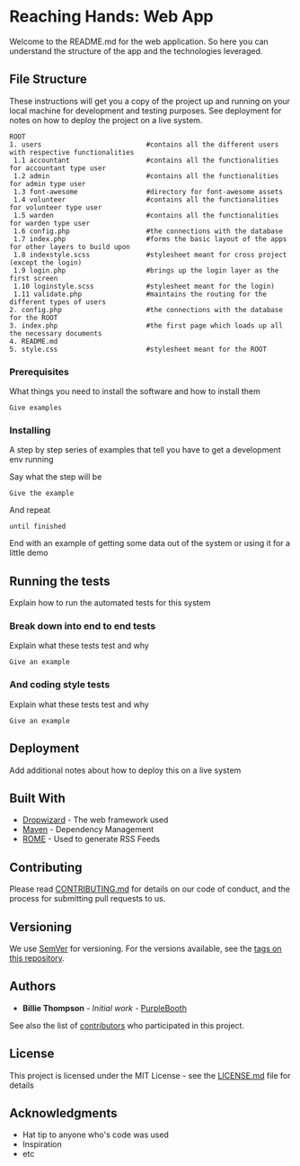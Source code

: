 # Reaching Hands: Web App

Welcome to the README.md for the web application. So here you can understand the structure of the app and the technologies leveraged.

## File Structure

These instructions will get you a copy of the project up and running on your local machine for development and testing purposes. See deployment for notes on how to deploy the project on a live system.

```
ROOT
1. users                          #contains all the different users with respective functionalities
 1.1 accountant                   #contains all the functionalities for accountant type user
 1.2 admin                        #contains all the functionalities for admin type user
 1.3 font-awesome                 #directory for font-awesome assets
 1.4 volunteer                    #contains all the functionalities for volunteer type user
 1.5 warden                       #contains all the functionalities for warden type user
 1.6 config.php                   #the connections with the database
 1.7 index.php                    #forms the basic layout of the apps for other layers to build upon
 1.8 indexstyle.scss              #stylesheet meant for cross project (except the login)
 1.9 login.php                    #brings up the login layer as the first screen
 1.10 loginstyle.scss             #stylesheet meant for the login)
 1.11 validate.php                #maintains the routing for the different types of users
2. config.php                     #the connections with the database for the ROOT
3. index.php                      #the first page which loads up all the necessary documents
4. README.md
5. style.css                      #stylesheet meant for the ROOT
```

### Prerequisites

What things you need to install the software and how to install them

```
Give examples
```

### Installing

A step by step series of examples that tell you have to get a development env running

Say what the step will be

```
Give the example
```

And repeat

```
until finished
```

End with an example of getting some data out of the system or using it for a little demo

## Running the tests

Explain how to run the automated tests for this system

### Break down into end to end tests

Explain what these tests test and why

```
Give an example
```

### And coding style tests

Explain what these tests test and why

```
Give an example
```

## Deployment

Add additional notes about how to deploy this on a live system

## Built With

* [Dropwizard](http://www.dropwizard.io/1.0.2/docs/) - The web framework used
* [Maven](https://maven.apache.org/) - Dependency Management
* [ROME](https://rometools.github.io/rome/) - Used to generate RSS Feeds

## Contributing

Please read [CONTRIBUTING.md](https://gist.github.com/PurpleBooth/b24679402957c63ec426) for details on our code of conduct, and the process for submitting pull requests to us.

## Versioning

We use [SemVer](http://semver.org/) for versioning. For the versions available, see the [tags on this repository](https://github.com/your/project/tags). 

## Authors

* **Billie Thompson** - *Initial work* - [PurpleBooth](https://github.com/PurpleBooth)

See also the list of [contributors](https://github.com/your/project/contributors) who participated in this project.

## License

This project is licensed under the MIT License - see the [LICENSE.md](LICENSE.md) file for details

## Acknowledgments

* Hat tip to anyone who's code was used
* Inspiration
* etc
